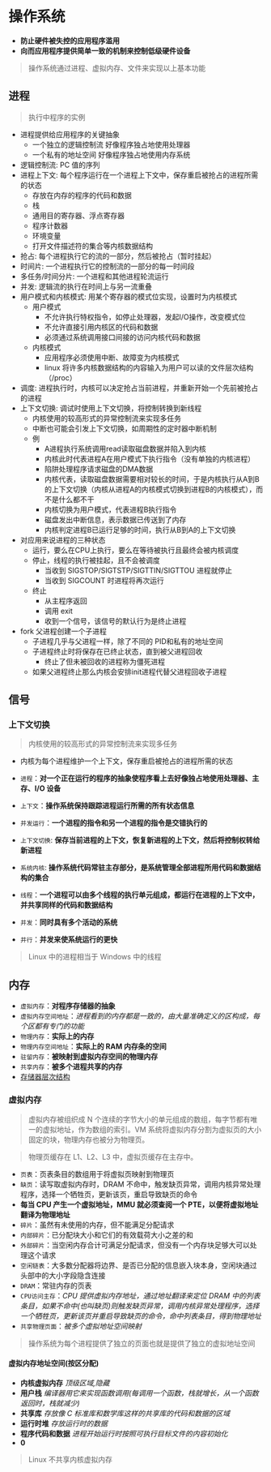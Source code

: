# 操作系统

- **防止硬件被失控的应用程序滥用**
- **向而应用程序提供简单一致的机制来控制低级硬件设备**

> 操作系统通过进程、虚拟内存、文件来实现以上基本功能

## 进程

> 执行中程序的实例

- 进程提供给应用程序的关键抽象
  - 一个独立的逻辑控制流 好像程序独占地使用处理器
  - 一个私有的地址空间 好像程序独占地使用内存系统
- 逻辑控制流: PC 值的序列
- 进程上下文: 每个程序运行在一个进程上下文中，保存重启被抢占的进程所需的状态
  - 存放在内存的程序的代码和数据
  - 栈
  - 通用目的寄存器、浮点寄存器
  - 程序计数器
  - 环境变量
  - 打开文件描述符的集合等内核数据结构
- 抢占: 每个进程执行它的流的一部分，然后被抢占（暂时挂起）
- 时间片: 一个进程执行它的控制流的一部分的每一时间段
- 多任务/时间分片: 一个进程和其他进程轮流运行
- 并发: 逻辑流的执行在时间上与另一流重叠
- 用户模式和内核模式: 用某个寄存器的模式位实现，设置时为内核模式
  - 用户模式 
    - 不允许执行特权指令，如停止处理器，发起I/O操作，改变模式位
    - 不允许直接引用内核区的代码和数据
    - 必须通过系统调用接口间接的访问内核代码和数据
  - 内核模式
    - 应用程序必须使用中断、故障变为内核模式
    - linux 将许多内核数据结构的内容输入为用户可以读的文件层次结构（/proc）
- 调度: 进程执行时，内核可以决定抢占当前进程，并重新开始一个先前被抢占的进程
- 上下文切换: 调试时使用上下文切换，将控制转换到新线程
  - 内核使用的较高形式的异常控制流来实现多任务
  - 中断也可能会引发上下文切换，如周期性的定时器中断机制
  - 例
    - A进程执行系统调用read读取磁盘数据并陷入到内核
    - 内核此时代表进程A在用户模式下执行指令（没有单独的内核进程）
    - 陷阱处理程序请求磁盘的DMA数据
    - 内核代表，读取磁盘数据需要相对较长的时间，于是内核执行从A到B的上下文切换（内核从进程A的内核模式切换到进程B的内核模式），而不是什么都不干
    - 内核切换为用户模式，代表进程B执行指令
    - 磁盘发出中断信息，表示数据已传送到了内存
    - 内核判定进程B已运行足够的时间，执行从B到A的上下文切换
- 对应用来说进程的三种状态
  - 运行，要么在CPU上执行，要么在等待被执行且最终会被内核调度
  - 停止，线程的执行被挂起，且不会被调度
    - 当收到 SIGSTOP/SIGTSTP/SIGTTIN/SIGTTOU 进程就停止
    - 当收到 SIGCOUNT 时进程将再次运行
  - 终止
    - 从主程序返回
    - 调用 exit
    - 收到一个信号，该信号的默认行为是终止进程
- fork 父进程创建一个子进程
  - 子进程几乎与父进程一样，除了不同的 PID和私有的地址空间
  - 子进程终止时将保存在已终止状态，直到被父进程回收
    - 终止了但未被回收的进程称为僵死进程
  - 如果父进程终止那么内核会安排init进程代替父进程回收子进程

## 信号






### 上下文切换

> 内核使用的较高形式的异常控制流来实现多任务

- 内核为每个进程维护一个上下文，保存重启被抢占的进程所需的状态


- `进程`：**对一个正在运行的程序的抽象使程序看上去好像独占地使用处理器、主存、I/O 设备**
- `上下文`：**操作系统保持跟踪进程运行所需的所有状态信息**
- `并发运行`：**一个进程的指令和另一个进程的指令是交错执行的**
- `上下文切换`: **保存当前进程的上下文，恢复新进程的上下文，然后将控制权转给新进程**
- `系统内核`: **操作系统代码常驻主存部分，是系统管理全部进程所用代码和数据结构的集合**
- `线程`：**一个进程可以由多个线程的执行单元组成，都运行在进程的上下文中，并共享同样的代码和数据结构**
- `并发`：**同时具有多个活动的系统**
- `并行`：**并发来使系统运行的更快**

> Linux 中的进程相当于 Windows 中的线程

## 内存

- `虚拟内存`：**对程序存储器的抽象**
- `虚拟内存空间地址`：_进程看到的内存都是一致的，由大量准确定义的区构成，每个区都有专门的功能_
- `物理内存`：**实际上的内存**
- `物理内存空间地址`：**实际上的 RAM 内存条的空间**
- `驻留内存`：**被映射到虚拟内存空间的物理内存**
- `共享内存`：**被多个进程共享的内存**
- [存储器层次结构](/1.计算机基础/1.硬件.html#存储器层次结构)

### 虚拟内存

> 虚拟内存被组织成 N 个连续的字节大小的单元组成的数组，每字节都有唯一的虚拟地址，作为数组的索引。VM 系统将虚拟内存分割为虚拟页的大小固定的块，物理内存也被分为物理页。

> 物理页缓存在 L1、L2、L3 中，虚拟页缓存在主存中。

- `页表`：页表条目的数组用于将虚拟页映射到物理页
- `缺页`：读写取虚拟内存时，DRAM 不命中，触发缺页异常，调用内核异常处理程序，选择一个牺牲页，更新该页，重启导致缺页的命令
- **每当 CPU 产生一个虚拟地址，MMU 就必须查阅一个 PTE，以便将虚拟地址翻译为物理地址**
- `碎片`：虽然有未使用的内存，但不能满足分配请求
- `内部碎片`：已分配块大小和它们的有效载荷大小之差的和
- `外部碎片`：当空闲内存合计可满足分配请求，但没有一个内存块足够大可以处理这个请求
- `空闲链表`：大多数分配器将边界、是否已分配的信息嵌入块本身，空闲块通过头部中的大小字段隐含连接
- `DRAM`：常驻内存的页表
- `CPU访问主存`：_CPU 提供虚拟内存地址，通过地址翻译来定位 DRAM 中的列表条目，如果不命中(也叫缺页)则触发缺页异常，调用内核异常处理程序，选择一个牺牲页，更新该页并重启导致缺页的命令，命中列表条目，得到物理地址_
- `共享物理页面`：_被多个虚拟地址空间映射_

> 操作系统为每个进程提供了独立的页面也就是提供了独立的虚拟地址空间

#### 虚拟内存地址空间(按区分配)

- **内核虚拟内存** _顶级区域,隐藏_
- **用户栈** _编译器用它来实现函数调用(每调用一个函数，栈就增长，从一个函数返回时，栈就减少)_
- **共享库** _存放像 C 标准库和数学库这样的共享库的代码和数据的区域_
- **运行时堆** _存放运行时的数据_
- **程序代码和数据** _进程开始运行时按照可执行目标文件的内容初始化_
- **0**

> Linux 不共享内核虚拟内存
